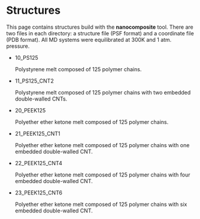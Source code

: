 # Structures

This page contains structures build with the **nanocomposite** tool.  There are two files in each directory: a structure file (PSF format) and a coordinate file (PDB format). All MD systems were equilibrated at 300K and 1 atm. pressure.

 
* 10_PS125

  Polystyrene melt composed of 125 polymer chains.  

 
* 11_PS125_CNT2

  Polystyrene melt composed of 125 polymer chains with two embedded double-walled CNTs.


* 20_PEEK125

  Polyether ether ketone melt composed of 125 polymer chains.


* 21_PEEK125_CNT1

  Polyether ether ketone melt composed of 125 polymer chains with one embedded double-walled CNT. 


* 22_PEEK125_CNT4

  Polyether ether ketone melt composed of 125 polymer chains with four embedded double-walled CNT.  


* 23_PEEK125_CNT6

  Polyether ether ketone melt composed of 125 polymer chains with six embedded double-walled CNT.


